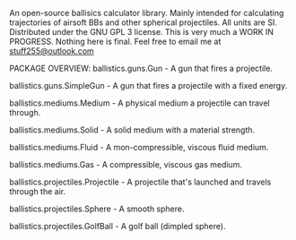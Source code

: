 An open-source ballisics calculator library. Mainly intended for calculating trajectories of airsoft BBs and other spherical projectiles. All units are SI. Distributed under the GNU GPL 3 license. This is very much a WORK IN PROGRESS. Nothing here is final. Feel free to email me at stuff255@outlook.com 

PACKAGE OVERVIEW:
ballistics.guns.Gun - A gun that fires a projectile.

ballistics.guns.SimpleGun - A gun that fires a projectile with a fixed energy.

ballistics.mediums.Medium - A physical medium a projectile can travel through.

ballistics.mediums.Solid - A solid medium with a material strength.

ballistics.mediums.Fluid - A mon-compressible, viscous fluid medium.

ballistics.mediums.Gas - A compressible, viscous gas medium.

ballistics.projectiles.Projectile - A projectile that's launched and travels through the air.

ballistics.projectiles.Sphere - A smooth sphere.

ballistics.projectiles.GolfBall - A golf ball (dimpled sphere).

